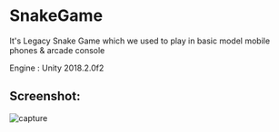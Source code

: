 # SnakeGame

It's Legacy Snake Game which we used to play in basic model mobile phones & arcade console

Engine  : Unity 2018.2.0f2


## Screenshot:
![capture](https://user-images.githubusercontent.com/5830479/45000706-f0abdf00-afe4-11e8-8782-05f1ea6cf539.PNG)
